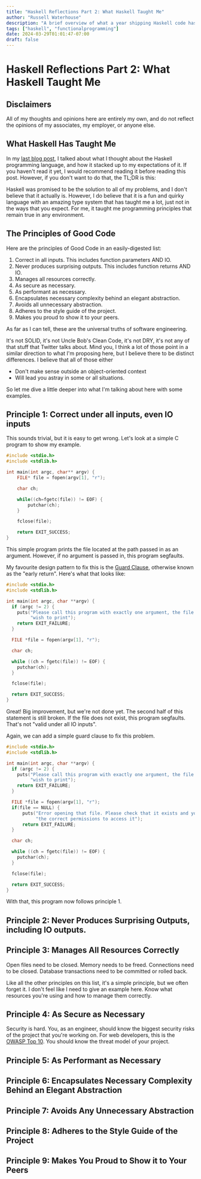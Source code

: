 ```yaml
---
title: "Haskell Reflections Part 2: What Haskell Taught Me"
author: "Russell Waterhouse"
description: "A brief overview of what a year shipping Haskell code has taught me"
tags: ["haskell", "functionalprogramming"]
date: 2024-03-29T01:01:47-07:00
draft: false
---
```


# Haskell Reflections Part 2: What Haskell Taught Me

## Disclaimers

All of my thoughts and opinions here are entirely my own, and do not reflect the opinions of my associates, my employer, or anyone else.

## What Haskell Has Taught Me

In my [last blog post](https://www.rwater.house/post/haskell-1-year), I talked
about what I thought about the Haskell programming language, and how it stacked
up to my expectations of it. If you haven't read it yet, I would recommend
reading it before reading this post. However, if you don't want to do that, the
TL;DR is this:

Haskell was promised to be the solution to all of my problems, and I don't
believe that it actually is. However, I do believe that it is a fun and quirky
language with an amazing type system that has taught me a lot, just not in the
ways that you expect. For me, it taught me programming principles that remain
true in any environment.

## The Principles of Good Code

Here are the principles of Good Code in an easily-digested list:

1. Correct in all inputs. This includes function parameters AND IO.
2. Never produces surprising outputs. This includes function returns AND IO.
3. Manages all resources correctly.
4. As secure as necessary.
5. As performant as necessary.
6. Encapsulates necessary complexity behind an elegant abstraction.
7. Avoids all unnecessary abstraction.
8. Adheres to the style guide of the project.
9. Makes you proud to show it to your peers.

As far as I can tell, these are the universal truths of software engineering.

It's not SOLID, it's not Uncle Bob's Clean Code, it's not DRY, it's not any of
that stuff that Twitter talks about. Mind you, I think a lot of those point in
a similar direction to what I'm proposing here, but I believe there to be
distinct differences. I believe that all of those either

- Don't make sense outside an object-oriented context
- Will lead you astray in some or all situations.

So let me dive a little deeper into what I'm talking about here with some
examples.

## Principle 1: Correct under all inputs, even IO inputs

This sounds trivial, but it is easy to get wrong. Let's look at a simple C
program to show my example.

```c
#include <stdio.h>
#include <stdlib.h>

int main(int argc, char** argv) {
    FILE* file = fopen(argv[1], "r");

    char ch;

    while((ch=fgetc(file)) != EOF) {
        putchar(ch);
    }

    fclose(file);

    return EXIT_SUCCESS;
}
```

This simple program prints the file located at the path passed in as an
argument. However, if no argument is passed in, this program segfaults.

My favourite design pattern to fix this is the [Guard
Clause](https://en.wikipedia.org/wiki/Guard_(computer_science)), otherwise
known as the "early return". Here's what that looks like:

```c
#include <stdio.h>
#include <stdlib.h>

int main(int argc, char **argv) {
  if (argc != 2) {
    puts("Please call this program with exactly one argument, the file you "
         "wish to print");
    return EXIT_FAILURE;
  }

  FILE *file = fopen(argv[1], "r");

  char ch;

  while ((ch = fgetc(file)) != EOF) {
    putchar(ch);
  }

  fclose(file);

  return EXIT_SUCCESS;
}
```

Great! Big improvement, but we're not done yet. The second half of this
statement is still broken. If the file does not exist, this program segfaults.
That's not "valid under all IO inputs".

Again, we can add a simple guard clause to fix this problem.

```c
#include <stdio.h>
#include <stdlib.h>

int main(int argc, char **argv) {
  if (argc != 2) {
    puts("Please call this program with exactly one argument, the file you "
         "wish to print");
    return EXIT_FAILURE;
  }

  FILE *file = fopen(argv[1], "r");
  if(file == NULL) {
      puts("Error opening that file. Please check that it exists and you have "
           "the correct permissions to access it");
      return EXIT_FAILURE;
  }

  char ch;

  while ((ch = fgetc(file)) != EOF) {
    putchar(ch);
  }

  fclose(file);

  return EXIT_SUCCESS;
}
```

With that, this program now follows principle 1.


## Principle 2: Never Produces Surprising Outputs, including IO outputs.

## Principle 3: Manages All Resources Correctly

Open files need to be closed. Memory needs to be freed. Connections need to be
closed. Database transactions need to be committed or rolled back.

Like all the other principles on this list, it's a simple principle, but we
often forget it. I don't feel like I need to give an example here. Know what
resources you're using and how to manage them correctly.


## Principle 4: As Secure as Necessary

Security is hard. You, as an engineer, should know the biggest security risks
of the project that you're working on. For web developers, this is the [OWASP
Top 10](https://owasp.org/www-project-top-ten/). You should know the threat
model of your project.

## Principle 5: As Performant as Necessary

## Principle 6: Encapsulates Necessary Complexity Behind an Elegant Abstraction

## Principle 7: Avoids Any Unnecessary Abstraction

## Principle 8: Adheres to the Style Guide of the Project

## Principle 9: Makes You Proud to Show it to Your Peers



